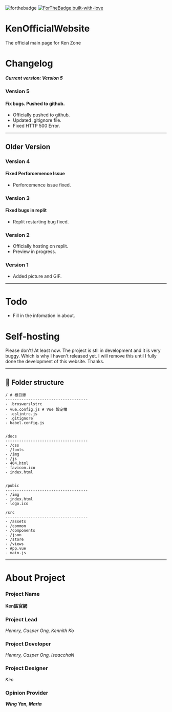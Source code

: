 ![forthebadge](https://svgur.com/i/ezc.svg)
[![ForTheBadge built-with-love](http://ForTheBadge.com/images/badges/built-with-love.svg)](https://GitHub.com/Naereen/)

# KenOfficialWebsite
The official main page for Ken Zone

# Changelog 
##### Current version: Version 5

### Version 5 
#### Fix bugs. Pushed to github.

- Officially pushed to github.
- Updated .gitignore file.
- Fixed HTTP 500 Error.

---
## Older Version
### Version 4
#### Fixed Perforcemence Issue

- Perforcemence issue fixed.

### Version 3 
#### Fixed bugs in replit

- Replit restarting bug fixed.

### Version 2 
- Officially hosting on replit.
- Preview in progress.

### Version 1
- Added picture and GIF.

------

# Todo
- Fill in the infomation in about.

# Self-hosting

Please don't! At least now. The project is stll in development and it is very buggy. Which is why I haven't released yet. I will remove this until I fully done the development of this website. Thanks.

- - - -
## 🔩 Folder structure 
```
/ # 根目錄
------------------------------------
- .broswerslstrc 
- vue.config.js # Vue 設定檔
- .eslintrc.js
- .gitignore
- babel.config.js


/docs
------------------------------------
- /css
- /fonts 
- /img 
- /js
- 404.html
- favicon.ico
- index.html


/pubic
------------------------------------
- /img 
- index.html
- logo.ico

/src
------------------------------------
- /assets
- /common
- /components
- /json
- /store
- /views
- App.vue 
- main.js
```
- - - - -

# About Project

### Project Name
**Ken區官網**

### Project Lead
*Hennry, Casper Ong, Kennith Ko*

### Project Developer
*Hennry, Casper Ong, IsaacchaN*

### Project Designer
*Kim*

### Opinion Provider
***Wing Yan, Maria***
